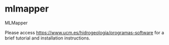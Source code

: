 # mlmapper
MLMapper

Please access https://www.ucm.es/hidrogeologia/programas-software for a brief tutorial and installation instructions.
